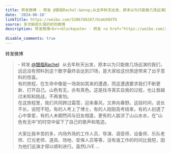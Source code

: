 ```yaml
---
title: 转发微博 - 转发 @银临Rachel:&ensp;从去年秋天出发，原本以为只能做几场巡演的我们，远远没有预料到这个数字最终会达到21场，是大家给这份旅途带来了出乎意料的...
date: '2024-06-10'
linkTitle: https://weibo.com/5286768287/OimUX8XTO
source: 多次婉拒久保织织的微博
description: 转发微博<br><blockquote> - 转发 <a href="https://weibo.com/2266537042" target="_blank">@银临Rachel</a>: 从去年秋天出发，原本以为只能做几场巡演的我们，远远没有预料到这个数字最终会达到21场，是大家给这份旅途带来了出乎意料的惊喜。<br>有的旅程，在生命中像是一场突如其来的遭遇，而这遭遇要求我们不断更新、打开自己。山色有无，亦有真色。这是找寻真实自我的过程，也让我越过未知和挑战，不再害怕。<br>在这旅程里，我们共同跨过霜雪，迎来春风，又奔向春野。这段时间，说长不长，说短不短。有的人考上了博士，有的人刚刚高考结束，有的人初遇了心中挚爱，有的人未期然间与旧友相逢，更有的人跋涉了山山水水，在“山色有无中”的时空中留下了自己的歌声和笔迹。<br><br>大家比我辛苦的多，内场外场的工作人员、导演、调音师、设备师、乐队老师、灯光老师、道具、场地、安保人员等等，没有谁工作的时间比我短，因为他们巡演才得以顺利进行。虽然LIVE
  ...
disable_comments: true
---
```

转发微博<br><blockquote> - 转发 <a href="https://weibo.com/2266537042" target="_blank">@银临Rachel</a>: 从去年秋天出发，原本以为只能做几场巡演的我们，远远没有预料到这个数字最终会达到21场，是大家给这份旅途带来了出乎意料的惊喜。<br>有的旅程，在生命中像是一场突如其来的遭遇，而这遭遇要求我们不断更新、打开自己。山色有无，亦有真色。这是找寻真实自我的过程，也让我越过未知和挑战，不再害怕。<br>在这旅程里，我们共同跨过霜雪，迎来春风，又奔向春野。这段时间，说长不长，说短不短。有的人考上了博士，有的人刚刚高考结束，有的人初遇了心中挚爱，有的人未期然间与旧友相逢，更有的人跋涉了山山水水，在“山色有无中”的时空中留下了自己的歌声和笔迹。<br><br>大家比我辛苦的多，内场外场的工作人员、导演、调音师、设备师、乐队老师、灯光老师、道具、场地、安保人员等等，没有谁工作的时间比我短，因为他们巡演才得以顺利进行。虽然LIVE ...